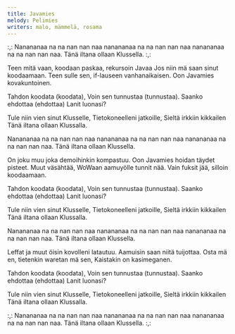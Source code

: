 ```yaml
---
title: Javamies
melody: Pelimies
writers: malo, mämmelä, rosama
---
```


:,: Nanananaa na na nan nan naa nanananaa na na nan nan naa nanananaa na na nan nan naa.
Tänä iltana ollaan Klussella. :,:

Teen mitä vaan, koodaan paskaa, rekursoin Javaa
Jos niin mä saan sinut koodaamaan.
Teen sulle sen, if-lauseen vanhanaikaisen.
Oon Javamies kovakuntoinen.

Tahdon koodata (koodata),
Voin sen tunnustaa (tunnustaa).
Saanko ehdottaa (ehdottaa)
Lanit luonasi?

Tule niin vien sinut Klusselle,
Tietokoneelleni jatkoille,
Sieltä irkkiin kikkailen
Tänä iltana ollaan Klussalla.

Nanananaa na na nan nan naa nanananaa na na nan nan naa nanananaa na na nan nan naa.
Tänä iltana ollaan Klussella.

On joku muu joka demoihinkin kompastuu.
Oon Javamies hoidan täydet pisteet.
Muut väsähtää, WoWaan aamuyölle tunnit nää.
Vain fuksit jää, silloin koodaamaan.

Tahdon koodata (koodata),
Voin sen tunnustaa (tunnustaa).
Saanko ehdottaa (ehdottaa)
Lanit luonasi?

Tule niin vien sinut Klusselle,
Tietokoneelleni jatkoille,
Sieltä irkkiin kikkailen
Tänä iltana ollaan Klussalla.

Nanananaa na na nan nan naa nanananaa na na nan nan naa nanananaa na na nan nan naa.
Tänä iltana ollaan Klussella.

Leffat ja muut öisin kovolleni latautuu.
Aamuisin saan niitä tuijottaa.
Osta mä en, tietenkin waretan mä sen,
Kaistakin on kasimeganen.

Tahdon koodata (koodata),
Voin sen tunnustaa (tunnustaa).
Saanko ehdottaa (ehdottaa)
Lanit luonasi?

Tule niin vien sinut Klusselle,
Tietokoneelleni jatkoille,
Sieltä irkkiin kikkailen
Tänä iltana ollaan Klussalla.

:,: Nanananaa na na nan nan naa nanananaa na na nan nan naa nanananaa na na nan nan naa.
Tänä iltana ollaan Klussella. :,:
